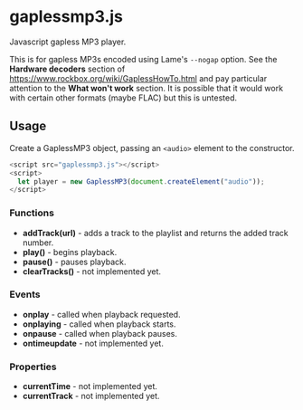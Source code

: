 # gaplessmp3.js
Javascript gapless MP3 player.

This is for gapless MP3s encoded using Lame's ```--nogap``` option. See the **Hardware decoders** section of https://www.rockbox.org/wiki/GaplessHowTo.html and pay particular attention to the **What won't work** section. It is possible that it would work with certain other formats (maybe FLAC) but this is untested.

## Usage
Create a GaplessMP3 object, passing an ```<audio>``` element to the constructor.
``` javascript
<script src="gaplessmp3.js"></script>
<script>
  let player = new GaplessMP3(document.createElement("audio"));
</script>
```

### Functions
* **addTrack(url)** - adds a track to the playlist and returns the added track number.
* **play()** - begins playback.
* **pause()** - pauses playback.
* **clearTracks()** - not implemented yet.

### Events
* **onplay** - called when playback requested.
* **onplaying** - called when playback starts.
* **onpause** - called when playback pauses.
* **ontimeupdate** - not implemented yet.

### Properties
* **currentTime** - not implemented yet.
* **currentTrack** - not implemented yet.
